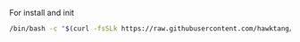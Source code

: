 For install and init
``` bash
/bin/bash -c "$(curl -fsSLk https://raw.githubusercontent.com/hawktang/dotfiles/master/install.sh)" -H 'Cache-Control: no-cache, no-store'
